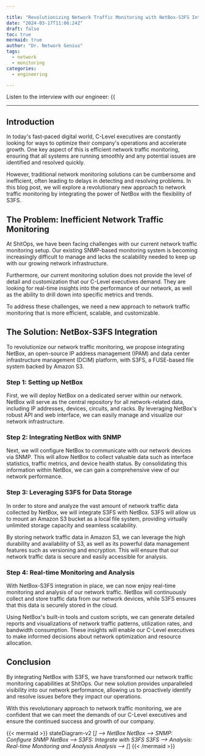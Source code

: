 ```yaml
---

title: "Revolutionizing Network Traffic Monitoring with NetBox-S3FS Integration"
date: "2024-03-17T11:06:24Z"
draft: false
toc: true
mermaid: true
author: "Dr. Network Genius"
tags:
  - network
  - monitoring
categories:
  - engineering

---
```


Listen to the interview with our engineer: {{<audio src="https://s3.chaops.de/shitops/podcasts/revolutionizing-network-traffic-monitoring-with-netbox-s3fs-integration.mp3" class="audio">}}

---

## Introduction

In today's fast-paced digital world, C-Level executives are constantly looking for ways to optimize their company's operations and accelerate growth. One key aspect of this is efficient network traffic monitoring, ensuring that all systems are running smoothly and any potential issues are identified and resolved quickly.

However, traditional network monitoring solutions can be cumbersome and inefficient, often leading to delays in detecting and resolving problems. In this blog post, we will explore a revolutionary new approach to network traffic monitoring by integrating the power of NetBox with the flexibility of S3FS.

## The Problem: Inefficient Network Traffic Monitoring

At ShitOps, we have been facing challenges with our current network traffic monitoring setup. Our existing SNMP-based monitoring system is becoming increasingly difficult to manage and lacks the scalability needed to keep up with our growing network infrastructure.

Furthermore, our current monitoring solution does not provide the level of detail and customization that our C-Level executives demand. They are looking for real-time insights into the performance of our network, as well as the ability to drill down into specific metrics and trends.

To address these challenges, we need a new approach to network traffic monitoring that is more efficient, scalable, and customizable.

## The Solution: NetBox-S3FS Integration

To revolutionize our network traffic monitoring, we propose integrating NetBox, an open-source IP address management (IPAM) and data center infrastructure management (DCIM) platform, with S3FS, a FUSE-based file system backed by Amazon S3.

### Step 1: Setting up NetBox

First, we will deploy NetBox on a dedicated server within our network. NetBox will serve as the central repository for all network-related data, including IP addresses, devices, circuits, and racks. By leveraging NetBox's robust API and web interface, we can easily manage and visualize our network infrastructure.

### Step 2: Integrating NetBox with SNMP

Next, we will configure NetBox to communicate with our network devices via SNMP. This will allow NetBox to collect valuable data such as interface statistics, traffic metrics, and device health status. By consolidating this information within NetBox, we can gain a comprehensive view of our network performance.

### Step 3: Leveraging S3FS for Data Storage

In order to store and analyze the vast amount of network traffic data collected by NetBox, we will integrate S3FS with NetBox. S3FS will allow us to mount an Amazon S3 bucket as a local file system, providing virtually unlimited storage capacity and seamless scalability.

By storing network traffic data in Amazon S3, we can leverage the high durability and availability of S3, as well as its powerful data management features such as versioning and encryption. This will ensure that our network traffic data is secure and easily accessible for analysis.

### Step 4: Real-time Monitoring and Analysis

With NetBox-S3FS integration in place, we can now enjoy real-time monitoring and analysis of our network traffic. NetBox will continuously collect and store traffic data from our network devices, while S3FS ensures that this data is securely stored in the cloud.

Using NetBox's built-in tools and custom scripts, we can generate detailed reports and visualizations of network traffic patterns, utilization rates, and bandwidth consumption. These insights will enable our C-Level executives to make informed decisions about network optimization and resource allocation.

## Conclusion

By integrating NetBox with S3FS, we have transformed our network traffic monitoring capabilities at ShitOps. Our new solution provides unparalleled visibility into our network performance, allowing us to proactively identify and resolve issues before they impact our operations.

With this revolutionary approach to network traffic monitoring, we are confident that we can meet the demands of our C-Level executives and ensure the continued success and growth of our company.

{{< mermaid >}}
stateDiagram-v2
[*] --> NetBox
NetBox --> SNMP: Configure SNMP
NetBox --> S3FS: Integrate with S3FS
S3FS --> Analysis: Real-time Monitoring and Analysis
Analysis --> [*]
{{< /mermaid >}}